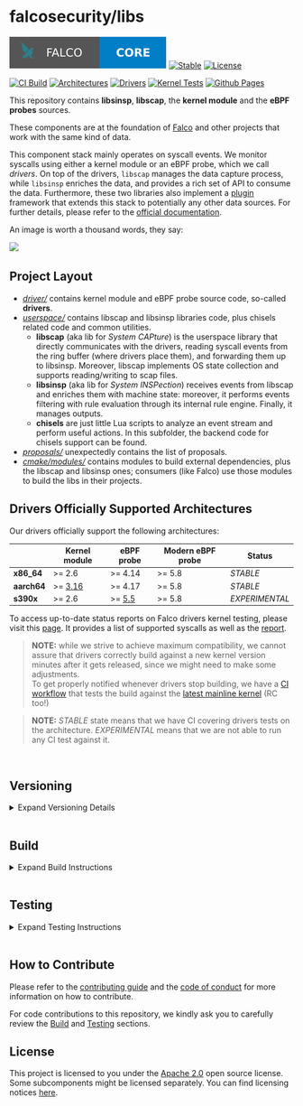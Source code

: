 # falcosecurity/libs

[![Falco Core Repository](https://github.com/falcosecurity/evolution/blob/main/repos/badges/falco-core-blue.svg)](https://github.com/falcosecurity/evolution/blob/main/REPOSITORIES.md#core-scope) [![Stable](https://img.shields.io/badge/status-stable-brightgreen?style=for-the-badge)](https://github.com/falcosecurity/evolution/blob/main/REPOSITORIES.md#stable) [![License](https://img.shields.io/github/license/falcosecurity/libs?style=for-the-badge)](./COPYING)

[![CI Build](https://github.com/falcosecurity/libs/actions/workflows/ci.yml/badge.svg?branch=master)](https://github.com/falcosecurity/libs/actions/workflows/ci.yml)
[![Architectures](https://img.shields.io/badge/ARCHS-x86__64%7Caarch64%7Cs390x-blueviolet)](#drivers-officially-supported-architectures)
[![Drivers](https://img.shields.io/endpoint?url=https://gist.githubusercontent.com/FedeDP/1cbc5d42edf8e3a02fb75e76625f1072/raw/kernel.json)](https://github.com/falcosecurity/libs/actions/workflows/latest-kernel.yml)
[![Kernel Tests](https://github.com/falcosecurity/libs/actions/workflows/kernel_tests.yaml/badge.svg)](https://github.com/falcosecurity/libs/actions/workflows/kernel_tests.yaml)
[![Github Pages](https://github.com/falcosecurity/libs/actions/workflows/pages.yml/badge.svg)](https://falcosecurity.github.io/libs/)

This repository contains **libsinsp**, **libscap**, the **kernel module** and the **eBPF probes** sources.

These components are at the foundation of [Falco](https://github.com/falcosecurity/falco) and other projects that work with the same kind of data.

This component stack mainly operates on syscall events. We monitor syscalls using either a kernel module or an eBPF probe, which we call *drivers*. On top of the drivers, `libscap` manages the data capture process, while `libsinsp` enriches the data, and provides a rich set of API to consume the data. Furthermore, these two libraries also implement a [plugin](https://github.com/falcosecurity/plugins) framework that extends this stack to potentially any other data sources. For further details, please refer to the [official documentation](https://falco.org/docs/).

An image is worth a thousand words, they say:

<img src="https://falco.org/img/falco-diagram-blog-contribution.png" width="600"/>


## Project Layout

* [_driver/_](./driver) contains kernel module and eBPF probe source code,
so-called **drivers**.       
* [_userspace/_](./userspace) contains libscap and libsinsp libraries code,
plus chisels related code and common utilities.
  * **libscap** (aka lib for *System CAPture*) is the userspace library
  that directly communicates with the drivers, reading syscall events from
  the ring buffer (where drivers place them), and forwarding them
  up to libsinsp. Moreover, libscap implements OS state collection and
  supports reading/writing to scap files.  
  * **libsinsp** (aka lib for *System INSPection*) receives events from
  libscap and enriches them with machine state: moreover, it performs
  events filtering with rule evaluation through its internal rule engine.
  Finally, it manages outputs. 
  * **chisels** are just little Lua scripts to analyze an event stream
  and perform useful actions. In this subfolder, the backend code for
  chisels support can be found.  
* [_proposals/_](./proposals) unexpectedly contains the list of proposals.
* [_cmake/modules/_](./cmake/modules) contains modules to build
external dependencies, plus the libscap and libsinsp ones; consumers
(like Falco) use those modules to build the libs in their projects.

## Drivers Officially Supported Architectures

Our drivers officially support the following architectures:

|             | Kernel module                                                                                | eBPF probe | Modern eBPF probe | Status |
| ----------- |----------------------------------------------------------------------------------------------| ---------- | ----------------- | ------ |
| **x86_64**  | >= 2.6                                                                                       | >= 4.14    | >= 5.8            | _STABLE_ |
| **aarch64** | >= [3.16](https://github.com/torvalds/linux/commit/055b1212d141f1f398fca548f8147787c0b6253f) | >= 4.17    | >= 5.8            | _STABLE_ |
| **s390x**   | >= 2.6                                                                                       | >= [5.5](https://github.com/torvalds/linux/commit/6ae08ae3dea) | >= 5.8            | _EXPERIMENTAL_ |


To access up-to-date status reports on Falco drivers kernel testing, please visit this [page](https://falcosecurity.github.io/libs/). It provides a list of supported syscalls as well as the [report](https://falcosecurity.github.io/libs/report/).

> __NOTE:__ while we strive to achieve maximum compatibility, we cannot assure that drivers correctly build against a new kernel version minutes after it gets released, since we might need to make some adjustments.    
> To get properly notified whenever drivers stop building, we have a [CI workflow](.github/workflows/latest-kernel.yml) that tests the build against the [latest mainline kernel](https://www.kernel.org/) (RC too!)

> __NOTE:__ _STABLE_ state means that we have CI covering drivers tests on the architecture. _EXPERIMENTAL_ means that we are not able to run any CI test against it.

</br>

## Versioning

<details>
	<summary>Expand Versioning Details</summary>

This project utilizes two different numbering series for the _libs_ and _drivers_ components, both in accordance with [Semantic Versioning 2.0.0](https://semver.org/). In particular, the _drivers_ component versions include a `driver` suffix in the [build metadata](https://semver.org/#spec-item-10) part of the SemVer string (ie. `5.1.0+driver`) to differentiate them from the _libs_ versions (ie. `0.12.0`). Further details about how we manage the versioning of these components can be found in our [release process documentation](./release.md).

When building this project from a Git working directory, the build system (see [CMakeLists.txt](./CMakeLists.txt)) will automatically determine the correct version for all components.

For [officially released builds](https://github.com/falcosecurity/libs/releases), the corresponding Git tag will be used as the version.

For development versions, the following schema is applied:

`<x>.<y>.<z>-<count>+<commit>[-driver]`

Where:
- `<x>.<y>.<z>` represents the next version number, reflecting either a patch for release branches or a minor version for development branches.
- `<count>` is the number of commits ahead from either:
  - the latest tag on the branch, for release branches; or   
  - the closest common ancestor with the branch holding the latest tagged version, for development branches.
- `<commit>` refers to the first 7 digits of the commit hash.
- `[-driver]` is an optional suffix used specifically for _driver_ versions.

For example, `0.13.0-2+abcdef0` means that the current _HEAD_ (_G_, commit hash `abcdef0`) is the second commit ahead of the common ancestor (_E_) with the release branch that holds the tag for `0.12.0` (_C_):

```
      A---B---C (tag: 0.12.0, branch: release/0.12.x)
     /
D---E---F---G (HEAD -> abcdef0)
```

This scheme ensures the correct [precedence](https://semver.org/#spec-item-11) when comparing build version numbers, regardless of whether they are released or development builds.


If you are building this project outside of a Git working directory, or if you want to override the version numbers, you must correctly set the appropriate `cmake` variables. For example, use `-DFALCOSECURITY_LIBS_VERSION=x.y.z -DDRIVER_VERSION=a.b.c+driver`.

</details>

</br>

## Build

<details>
	<summary>Expand Build Instructions</summary>

For your convenience, we have included the instructions for building the `libs` modules here, in addition to the information available in the [official documentation](https://falco.org/docs/install-operate/source/). These instructions are designed for building and testing `libs` on your own Linux development machine. However, if you intend to adopt CI or build within containers, there are additional considerations to take into account. The official [website]((https://falco.org/docs/install-operate/source/)) continually extends its guidance in this respect.

The project utilizes the `cmake` build system, and the key `make` targets are as follows: 

* `driver` -> build the kmod
* `bpf` -> build the eBPF probe
* `scap` -> build libscap (`modern_bpf` driver will be bundled into `scap` if enabled)
* `sinsp` -> build libsinsp (depends upon `scap` target)
* `scap-open` -> build a small example binary for `libscap` to test the drivers (dependent on `scap`)
* `sinsp-example` -> build a small example binary for `libsinsp` to test the drivers and/or `libsinsp` functionality (dependent on `scap` and `sinsp`)

You can refer to the main [CMakeLists.txt](CMakeLists.txt) file to explore the available targets and flags.

To start, first create and move inside `build/` folder:
```bash
mkdir build && cd build
```

### Bundled deps

The easiest way to build the project is to use `BUNDLED_DEPS` option, 
meaning that most of the dependencies will be fetched and compiled during the process:

```bash
cmake -DUSE_BUNDLED_DEPS=ON ../
make sinsp
```
> __NOTE:__ Take a break as this will take quite a bit of time (around 15 mins, dependent on the hardware).

### System deps

To build using the system deps instead, first, make sure to have all the needed packages installed. Refer to the [official documentation](https://falco.org/docs/install-operate/source/).

```bash
cmake ../
make sinsp
```

> __NOTE:__ Using system libraries is useful to cut compile times down, as this way it will only build libs, and not all deps. On the other hand, system deps version may have an impact, and we cannot guarantee everything goes smoothly while using them.

### Build kmod

To build the kmod driver, you need your kernel headers installed. Check out the [official documentation](https://falco.org/docs/install-operate/source/).

```bash
make driver
# Verify the kmod object code was created, uses `.ko` extension.
ls -l driver/src/scap.ko;
```

### Build eBPF probe

To build the eBPF probe, you need `clang` and `llvm` packages and you also need your kernel headers installed. Check out the [official documentation](https://falco.org/docs/install-operate/source/).

```bash
cmake -DBUILD_BPF=ON ../
make bpf
# Verify the eBPF object code was created, uses `.o` extension.
ls -l driver/bpf/probe.o;
```

>__WARNING__: **clang-7** is the oldest supported version to build our BPF probe.

### Build modern eBPF probe

To build the modern eBPF probe, further prerequisites are necessary:

* A recent `clang` version (>=`12`).
* A recent `bpftool` version, typing `bpftool gen` you should see at least these features:
    ```
    Usage: bpftool gen object OUTPUT_FILE INPUT_FILE [INPUT_FILE...]    <---
           bpftool gen skeleton FILE [name OBJECT_NAME]                 <---
           bpftool gen help
    ```
  If you want to use the `bpftool` mirror repo, version [`6.7`](https://github.com/libbpf/bpftool/releases/tag/v6.7.0) should be enough.
  
  If you want to compile it directly from the kernel tree you should pick at least the `5.13` tag.

* BTF exposed by your kernel, you can check it through `ls /sys/kernel/btf/vmlinux`. You should see this line:

    ```
    /sys/kernel/btf/vmlinux
    ```
* A kernel version >=`5.8`.

> __NOTE:__ These are not the requirements to use the modern BPF probe, but rather for building it from source.

Regarding the previously discussed bpf drivers, they create a kernel-specific object code (`driver/bpf/probe.o`) for your machine's kernel release (`uname -r`). This object code is then used as an argument for testing with `scap-open` and `sinsp-example` binaries.

However, the modern BPF driver operates differently. It doesn't require kernel headers, and its build isn't tied to your kernel release. This is enabled by the CO-RE (Compile Once - Run Everywhere) feature of the modern BPF driver. CO-RE allows the driver to work on kernels with backported BTF (BPF Type Format) support or kernel versions >= 5.8.

To comprehend how the driver understands kernel data structures without knowledge of the kernel it runs on, there's no black magic involved. We maintain a [vmlinux.h](driver/modern_bpf/definitions/vmlinux.h) file in our project containing all necessary kernel data structure definitions. Additionally, we sometimes rely on macros or functions typically found in system header files, which we redefine in [struct_flavors.h](driver/modern_bpf/definitions/struct_flavors.h).
 
That being said, the modern BPF driver still produces an object file, which you can create using the target below. Nevertheless, we ultimately include it in `scap` regardless. Hence, when modern BPF is enabled, building `scap` will already cover this step for you.

```bash
cmake -DUSE_BUNDLED_DEPS=ON -DBUILD_LIBSCAP_MODERN_BPF=ON .. 
make ProbeSkeleton
# Verify the modern eBPF object code / final composed header file including all `.o` modern_bpf files was created, uses `.h` extension.
ls -l skel_dir/bpf_probe.skel.h;
# Now includes skel_dir/bpf_probe.skel.h in `scap` during the linking process.
make scap
```

Initial guidance for CI and building within containers: The Falco Project, for instance, compiles the final Falco userspace binary within older centos7 [falco-builder](https://falco.org/docs/install-operate/source/#build-using-falco-builder-container) containers with bundled dependencies. This ensures compatibility across supported systems, mainly due to GLIBC versions and other intricacies. However, you won't be able to compile the modern BPF driver on such old systems or builder containers. One solution is to build `skel_dir/bpf_probe.skel.h` in a more recent builder container. For example, you can refer to this [container](test/vm/containers/ubuntu2310.Dockerfile) as a guide. Subsequently, you can provide the modern BPF header file as an artifact to `scap` during building in an older builder container. As an illustrative example, we use `/tmp/skel-dir` containing the `bpf_probe.skel.h` file.

```bash
cmake -DUSE_BUNDLED_DEPS=ON -DBUILD_LIBSCAP_MODERN_BPF=ON -DMODERN_BPF_SKEL_DIR="/tmp/skel-dir" .. 
```

### gVisor support

Libscap contains additional library functions to allow integration with system call events coming from [gVisor](https://gvisor.dev).
Compilation of this functionality can be disabled with `-DBUILD_LIBSCAP_GVISOR=OFF`.

</details>

</br>

## Testing

<details>
	<summary>Expand Testing Instructions</summary>

This repository includes convenient test example binaries for both `scap` and `sinsp`:

* `scap-open` -> build a small example binary for `libscap` to test the drivers (dependent on `scap`), checkout the program's [documentation](./userspace/libscap/examples/01-open/README.md)
* `sinsp-example` -> build a small example binary for `libsinsp` to test the drivers and/or `libsinsp` functionality (dependent on `scap` and `sinsp`), checkout the program's [documentation](./userspace/libsinsp/examples/README.md)

When developing new features, you would run either one depending on what you're working on, in order to test and validate your changes.

> __NOTE:__ When you're working on driver development, it can be quite useful to make use of the kernel's built-in `printk` functionality. We also provide build flags to enable `BPF_DEBUG`. However, for the traditional bpf driver, you'll need to uncomment a line in the [bpf Makefile](driver/bpf/Makefile) first. Any logs generated by `bpf_printk()` will be written to `/sys/kernel/debug/tracing/trace_pipe`. Just make sure you have the right permissions set up for this.

Here's an example of a `cmake` command that will enable everything you need for all tests and components:

```bash
cmake -DUSE_BUNDLED_DEPS=ON -DBUILD_LIBSCAP_MODERN_BPF=ON -DBUILD_MODERN_BPF_TEST=ON -DMODERN_BPF_DEBUG_MODE=ON -DBUILD_LIBSCAP_GVISOR=ON -DBUILD_BPF=ON -DBUILD_DRIVER=ON -DBPF_DEBUG=ON -DCREATE_TEST_TARGETS=ON -DENABLE_LIBSCAP_TESTS=ON -DENABLE_DRIVERS_TESTS=ON -DENABLE_VM_TESTS=ON ../;
```

```bash
rm -f driver/bpf/probe.o; make bpf;
rm -f driver/src/scap.ko; make driver;
# scap-open binary
rm -f libscap/examples/01-open/scap-open; make -j 16 scap-open;
# sinsp-example binary
rm -f libsinsp/examples/sinsp-example; make -j 16 sinsp-example;
```

These are the conventional unit tests that our CI system enforces:

```bash
# sinsp traditional unit tests
make -j 16 unit-test-libsinsp; 
# Run
make run-unit-test-libsinsp;

# scap traditional unit tests
make -j 16 libscap_test; 
# Run
sudo ./test/libscap/libscap_test;
```

Specialized driver tests can be found in [test/drivers](test/drivers), but please be aware that certain limitations might apply, and we're making every effort to ensure compatibility across various distributions. Our CI system also enforces these tests, but do note that currently, the CI system for driver tests is designed exclusively for Ubuntu. Therefore, if you encounter some test failures that aren't related to your changes, don't worry too much.

```bash
make -j 16 drivers_test; 
# Run each drivers test via changing flags
sudo ./test/drivers/drivers_test -m;
```

The tests mentioned below expand beyond the scope of "unit tests". In this context as well, we are dedicated to making sure they run smoothly on your `localhost` for pre-PR testing, to the best of our ability:

- [test/e2e](test/e2e) - enforced by our CI
- [test/vm](test/vm) - our CI includes comparable tests, but it employs a distinct framework. For current status reports on Falco drivers kernel testing, please visit this [page](https://falcosecurity.github.io/libs/).

As mentioned earlier, The Falco Project's `libs` repository includes numerous CI-powered checks. For the most current information, please refer to the CI definitions under the [workflows](.github/workflows/) directory.

</details>

</br>

## How to Contribute

Please refer to the [contributing guide](https://github.com/falcosecurity/.github/blob/main/CONTRIBUTING.md) and the [code of conduct](https://github.com/falcosecurity/evolution/CODE_OF_CONDUCT.md) for more information on how to contribute.

For code contributions to this repository, we kindly ask you to carefully review the [Build](#build) and [Testing](#testing) sections.

## License

This project is licensed to you under the [Apache 2.0](./COPYING) open source license. Some subcomponents might be licensed separately. You can find licensing notices [here](./NOTICES).
